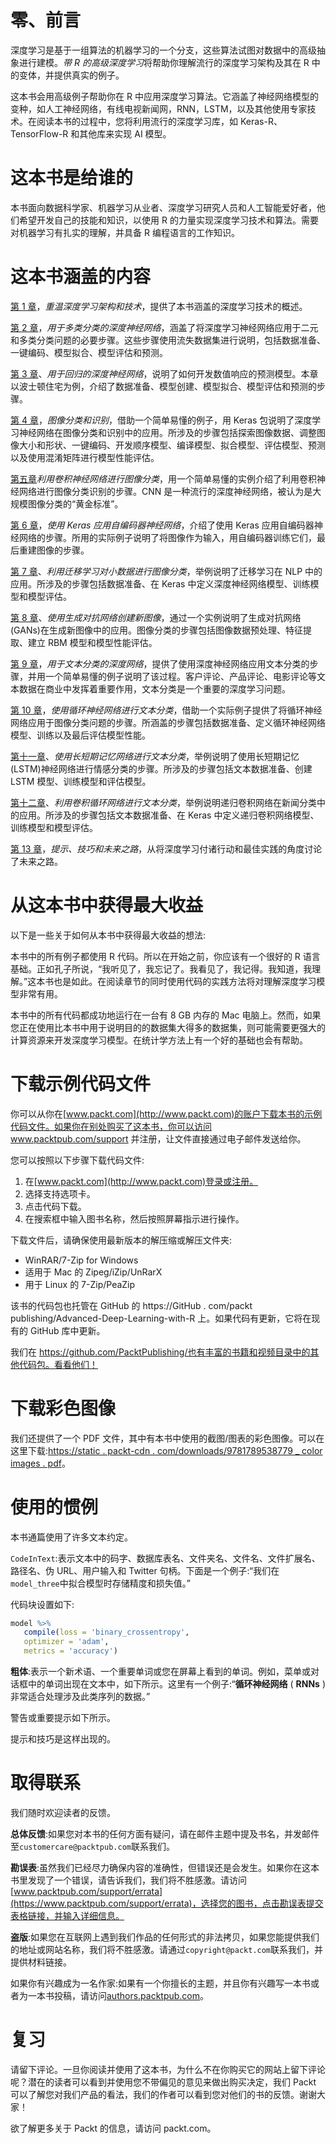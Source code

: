 

# 零、前言

深度学习是基于一组算法的机器学习的一个分支，这些算法试图对数据中的高级抽象进行建模。*带 R 的高级深度学习*将帮助你理解流行的深度学习架构及其在 R 中的变体，并提供真实的例子。

这本书会用高级例子帮助你在 R 中应用深度学习算法。它涵盖了神经网络模型的变种，如人工神经网络，有线电视新闻网，RNN，LSTM，以及其他使用专家技术。在阅读本书的过程中，您将利用流行的深度学习库，如 Keras-R、TensorFlow-R 和其他库来实现 AI 模型。



# 这本书是给谁的

本书面向数据科学家、机器学习从业者、深度学习研究人员和人工智能爱好者，他们希望开发自己的技能和知识，以使用 R 的力量实现深度学习技术和算法。需要对机器学习有扎实的理解，并具备 R 编程语言的工作知识。



# 这本书涵盖的内容

[第 1 章](db6a812d-2bad-4f40-9e99-0e20abbe665c.xhtml)，*重温深度学习架构和技术*，提供了本书涵盖的深度学习技术的概述。

[第 2 章](c5c236d5-fc58-4d90-95b0-2b05b148b187.xhtml)，*用于多类分类的深度神经网络*，涵盖了将深度学习神经网络应用于二元和多类分类问题的必要步骤。这些步骤使用流失数据集进行说明，包括数据准备、一键编码、模型拟合、模型评估和预测。

[第 3 章](07c9aa4a-1c93-490a-bfcd-7c4bcde639d5.xhtml)、*用于回归的深度神经网络*，说明了如何开发数值响应的预测模型。本章以波士顿住宅为例，介绍了数据准备、模型创建、模型拟合、模型评估和预测的步骤。

[第 4 章](356e6d56-329c-433e-8b3e-969453363ee9.xhtml)，*图像分类和识别*，借助一个简单易懂的例子，用 Keras 包说明了深度学习神经网络在图像分类和识别中的应用。所涉及的步骤包括探索图像数据、调整图像大小和形状、一键编码、开发顺序模型、编译模型、拟合模型、评估模型、预测以及使用混淆矩阵进行模型性能评估。

[第五章](7285aaf1-8ca5-4f1d-95d8-057ce1fbf5f9.xhtml)*利用卷积神经网络进行图像分类*，用一个简单易懂的实例介绍了利用卷积神经网络进行图像分类识别的步骤。CNN 是一种流行的深度神经网络，被认为是大规模图像分类的“黄金标准”。

[第 6 章](489413e8-85df-4912-b59a-bd119d93c967.xhtml)，*使用 Keras 应用自编码器神经网络*，介绍了使用 Keras 应用自编码器神经网络的步骤。所用的实际例子说明了将图像作为输入，用自编码器训练它们，最后重建图像的步骤。

[第 7 章](c316ef95-6026-4e25-9dd4-7e3a191721d0.xhtml)、*利用迁移学习对小数据进行图像分类*，举例说明了迁移学习在 NLP 中的应用。所涉及的步骤包括数据准备、在 Keras 中定义深度神经网络模型、训练模型和模型评估。

[第 8 章](7031c1cb-e20d-4e86-8667-393d0cceddca.xhtml)、*使用生成对抗网络创建新图像*，通过一个实例说明了生成对抗网络(GANs)在生成新图像中的应用。图像分类的步骤包括图像数据预处理、特征提取、建立 RBM 模型和模型性能评估。

[第 9 章](491ea3a8-47e9-48b4-8553-7387528c8594.xhtml)，*用于文本分类的深度网络*，提供了使用深度神经网络应用文本分类的步骤，并用一个简单易懂的例子说明了该过程。客户评论、产品评论、电影评论等文本数据在商业中发挥着重要作用，文本分类是一个重要的深度学习问题。

[第 10 章](acfbe36f-dae6-40ad-96b5-0b0e87ce0f8d.xhtml)，*使用循环神经网络进行文本分类*，借助一个实际例子提供了将循环神经网络应用于图像分类问题的步骤。所涵盖的步骤包括数据准备、定义循环神经网络模型、训练以及最后评估模型性能。

[第十一章](da73d1c6-4377-4a8f-9bee-01262444f136.xhtml)、*使用长短期记忆网络进行文本分类*，举例说明了使用长短期记忆(LSTM)神经网络进行情感分类的步骤。所涉及的步骤包括文本数据准备、创建 LSTM 模型、训练模型和评估模型。

[第十二章](be0c6dfc-045c-4698-b36d-74eca5e0a629.xhtml)、*利用卷积循环网络进行文本分类*，举例说明递归卷积网络在新闻分类中的应用。所涉及的步骤包括文本数据准备、在 Keras 中定义递归卷积网络模型、训练模型和模型评估。

[第 13 章](af4eb94d-f4fb-41df-9df8-797e4771484d.xhtml)，*提示、技巧和未来之路*，从将深度学习付诸行动和最佳实践的角度讨论了未来之路。



# 从这本书中获得最大收益

以下是一些关于如何从本书中获得最大收益的想法:

本书中的所有例子都使用 R 代码。所以在开始之前，你应该有一个很好的 R 语言基础。正如孔子所说，“我听见了，我忘记了。我看见了，我记得。我知道，我理解。”这本书也是如此。在阅读章节的同时使用代码的实践方法将对理解深度学习模型非常有用。

本书中的所有代码都成功地运行在一台有 8 GB 内存的 Mac 电脑上。然而，如果您正在使用比本书中用于说明目的的数据集大得多的数据集，则可能需要更强大的计算资源来开发深度学习模型。在统计学方法上有一个好的基础也会有帮助。



# 下载示例代码文件

你可以从你在[www.packt.com](http://www.packt.com)的账户下载本书的示例代码文件。如果你在别处购买了这本书，你可以访问 www.packtpub.com/support 并注册，让文件直接通过电子邮件发送给你。

您可以按照以下步骤下载代码文件:

1.  在[www.packt.com](http://www.packt.com)登录或注册。
2.  选择支持选项卡。
3.  点击代码下载。
4.  在搜索框中输入图书名称，然后按照屏幕指示进行操作。

下载文件后，请确保使用最新版本的解压缩或解压文件夹:

*   WinRAR/7-Zip for Windows
*   适用于 Mac 的 Zipeg/iZip/UnRarX
*   用于 Linux 的 7-Zip/PeaZip

该书的代码包也托管在 GitHub 的 https://GitHub . com/packt publishing/Advanced-Deep-Learning-with-R 上。如果代码有更新，它将在现有的 GitHub 库中更新。

我们在 https://github.com/PacktPublishing/也有丰富的书籍和视频目录中的其他代码包。看看他们！



# 下载彩色图像

我们还提供了一个 PDF 文件，其中有本书中使用的截图/图表的彩色图像。可以在这里下载:[https://static . packt-cdn . com/downloads/9781789538779 _ color images . pdf](https://static.packt-cdn.com/downloads/9781789538779_ColorImages.pdf)。



# 使用的惯例

本书通篇使用了许多文本约定。

`CodeInText`:表示文本中的码字、数据库表名、文件夹名、文件名、文件扩展名、路径名、伪 URL、用户输入和 Twitter 句柄。下面是一个例子:“我们在`model_three`中拟合模型时存储精度和损失值。”

代码块设置如下:

```r
model %>% 
   compile(loss = 'binary_crossentropy', 
   optimizer = 'adam',
   metrics = 'accuracy')
```

**粗体**:表示一个新术语、一个重要单词或您在屏幕上看到的单词。例如，菜单或对话框中的单词出现在文本中，如下所示。这里有一个例子:“**循环神经网络** ( **RNNs** )非常适合处理涉及此类序列的数据。”

警告或重要提示如下所示。

提示和技巧是这样出现的。



# 取得联系

我们随时欢迎读者的反馈。

**总体反馈**:如果您对本书的任何方面有疑问，请在邮件主题中提及书名，并发邮件至`customercare@packtpub.com`联系我们。

**勘误表**:虽然我们已经尽力确保内容的准确性，但错误还是会发生。如果你在这本书里发现了一个错误，请告诉我们，我们将不胜感激。请访问[www.packtpub.com/support/errata](https://www.packtpub.com/support/errata)，选择您的图书，点击勘误表提交表格链接，并输入详细信息。

**盗版**:如果您在互联网上遇到我们作品的任何形式的非法拷贝，如果您能提供我们的地址或网站名称，我们将不胜感激。请通过`copyright@packt.com`联系我们，并提供材料链接。

如果你有兴趣成为一名作家:如果有一个你擅长的主题，并且你有兴趣写一本书或者为一本书投稿，请访问[authors.packtpub.com](http://authors.packtpub.com/)。



# 复习

请留下评论。一旦你阅读并使用了这本书，为什么不在你购买它的网站上留下评论呢？潜在的读者可以看到并使用您不带偏见的意见来做出购买决定，我们 Packt 可以了解您对我们产品的看法，我们的作者可以看到您对他们的书的反馈。谢谢大家！

欲了解更多关于 Packt 的信息，请访问 packt.com。